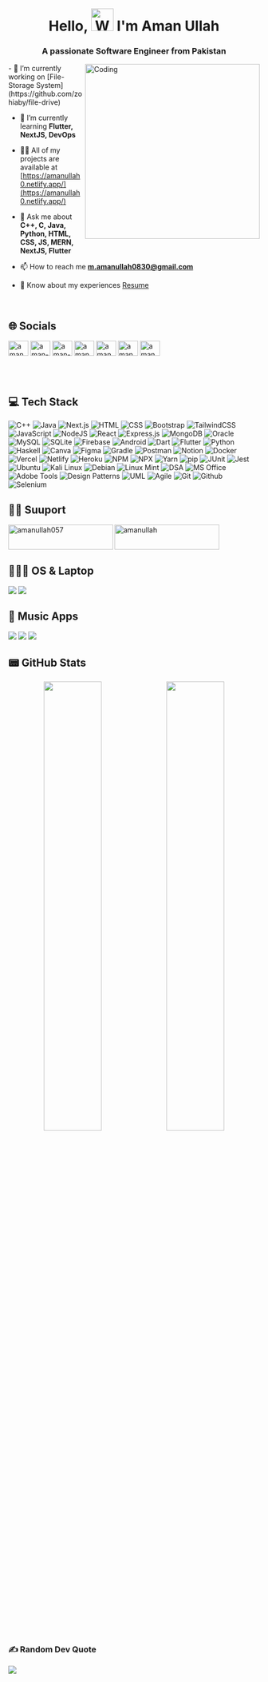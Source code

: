 <h1 align="center"> Hello, <img src="https://raw.githubusercontent.com/nixin72/nixin72/master/wave.gif" 
         alt="Waving hand animated gif"
         height="45"
         width="45" /> I'm Aman Ullah</h1>
<h3 align="center">A passionate Software Engineer from Pakistan</h3>

<img align="right" alt="Coding" width="350" src="https://www.chrisdermody.com/content/images/size/w1000/2017/12/loading-1.gif">
- 🔭 I’m currently working on [File-Storage System](https://github.com/zohiaby/file-drive)

- 🌱 I’m currently learning **Flutter, NextJS, DevOps**

- 👨‍💻 All of my projects are available at [https://amanullah0.netlify.app/](https://amanullah0.netlify.app/)

- 💬 Ask me about **C++, C, Java, Python, HTML, CSS, JS, MERN, NextJS, Flutter**

- 📫 How to reach me **m.amanullah0830@gmail.com**

- 📄 Know about my experiences [Resume](https://drive.google.com/file/d/1Cyj7zqIpITHhXKgjRcoSQOLcJjXzNn0U/view)
<br>

## 🌐 Socials
<p align="left">
<a href="https://twitter.com/amanullah0830" target="blank"><img align="center" src="https://raw.githubusercontent.com/rahuldkjain/github-profile-readme-generator/master/src/images/icons/Social/twitter.svg" alt="amanullah0830" height="30" width="40" /></a>
<a href="https://linkedin.com/in/aman-ullah" target="blank"><img align="center" src="https://raw.githubusercontent.com/rahuldkjain/github-profile-readme-generator/master/src/images/icons/Social/linked-in-alt.svg" alt="aman-ullah" height="30" width="40" /></a>
<a href="https://stackoverflow.com/users/aman-ullah" target="blank"><img align="center" src="https://raw.githubusercontent.com/rahuldkjain/github-profile-readme-generator/master/src/images/icons/Social/stack-overflow.svg" alt="aman-ullah" height="30" width="40" /></a>
<a href="https://kaggle.com/amanullah057" target="blank"><img align="center" src="https://raw.githubusercontent.com/rahuldkjain/github-profile-readme-generator/master/src/images/icons/Social/kaggle.svg" alt="amanullah057" height="30" width="40" /></a>
<a href="https://fb.com/amanullah" target="blank"><img align="center" src="https://raw.githubusercontent.com/rahuldkjain/github-profile-readme-generator/master/src/images/icons/Social/facebook.svg" alt="amanullah" height="30" width="40" /></a>
<a href="https://instagram.com/aman_ullah057" target="blank"><img align="center" src="https://raw.githubusercontent.com/rahuldkjain/github-profile-readme-generator/master/src/images/icons/Social/instagram.svg" alt="aman_ullah057" height="30" width="40" /></a>
<a href="https://www.youtube.com/c/aman057" target="blank"><img align="center" src="https://raw.githubusercontent.com/rahuldkjain/github-profile-readme-generator/master/src/images/icons/Social/youtube.svg" alt="aman057" height="30" width="40" /></a>
</p><br><br>


## 💻 Tech Stack

![C++](https://img.shields.io/badge/C++-%2300599C.svg?style=for-the-badge&logo=c%2B%2B&logoColor=white)
![Java](https://img.shields.io/badge/java-%23ED8B00.svg?style=for-the-badge&logo=java&logoColor=white)
![Next.js](https://img.shields.io/badge/next.js-%23000000.svg?style=for-the-badge&logo=next.js&logoColor=white)
![HTML](https://img.shields.io/badge/HTML-%23E34F26.svg?style=for-the-badge&logo=html5&logoColor=white)
![CSS](https://img.shields.io/badge/CSS-1572B6.svg?style=for-the-badge&logo=css3&logoColor=white)
![Bootstrap](https://img.shields.io/badge/Bootstrap-%2302569B.svg?style=for-the-badge&logo=Bootstrap&logoColor=white) 
![TailwindCSS](https://img.shields.io/badge/tailwindcss-%2338B2AC.svg?style=for-the-badge&logo=tailwind-css&logoColor=white)
![JavaScript](https://img.shields.io/badge/javascript-%23323330.svg?style=for-the-badge&logo=javascript&logoColor=%23F7DF1E)
![NodeJS](https://img.shields.io/badge/node.js-6DA55F?style=for-the-badge&logo=node.js&logoColor=white) 
![React](https://img.shields.io/badge/react-%2320232a.svg?style=for-the-badge&logo=react&logoColor=%2361DAFB) 
![Express.js](https://img.shields.io/badge/express.js-%23404d59.svg?style=for-the-badge&logo=express&logoColor=%2361DAFB) 
![MongoDB](https://img.shields.io/badge/MongoDB-%234ea94b.svg?style=for-the-badge&logo=mongodb&logoColor=white) 
![Oracle](https://img.shields.io/badge/Oracle-%23F80000.svg?style=for-the-badge&logo=oracle&logoColor=white)
![MySQL](https://img.shields.io/badge/mysql-%2300f.svg?style=for-the-badge&logo=mysql&logoColor=white) 
![SQLite](https://img.shields.io/badge/sqlite-%2307405e.svg?style=for-the-badge&logo=sqlite&logoColor=white)
![Firebase](https://img.shields.io/badge/firebase-%23039BE5.svg?style=for-the-badge&logo=firebase) 
![Android](https://img.shields.io/badge/android-%233DDC84.svg?style=for-the-badge&logo=android&logoColor=white)
![Dart](https://img.shields.io/badge/dart-%230175C2.svg?style=for-the-badge&logo=dart&logoColor=white)
![Flutter](https://img.shields.io/badge/Flutter-%2302569B.svg?style=for-the-badge&logo=Flutter&logoColor=white) 
![Python](https://img.shields.io/badge/python-3670A0?style=for-the-badge&logo=python&logoColor=ffdd54) 
![Haskell](https://img.shields.io/badge/Haskell-%235B50D0.svg?style=for-the-badge&logo=haskell&logoColor=white)
![Canva](https://img.shields.io/badge/Canva-%2300C4CC.svg?style=for-the-badge&logo=Canva&logoColor=white)
![Figma](https://img.shields.io/badge/figma-%23F24E1E.svg?style=for-the-badge&logo=figma&logoColor=white)
![Gradle](https://img.shields.io/badge/Gradle-02303A.svg?style=for-the-badge&logo=Gradle&logoColor=white)
![Postman](https://img.shields.io/badge/Postman-FF6C37?style=for-the-badge&logo=postman&logoColor=white) 
![Notion](https://img.shields.io/badge/Notion-%23000000.svg?style=for-the-badge&logo=notion&logoColor=white)
![Docker](https://img.shields.io/badge/docker-%230db7ed.svg?style=for-the-badge&logo=docker&logoColor=white)
![Vercel](https://img.shields.io/badge/vercel-%23000000.svg?style=for-the-badge&logo=vercel&logoColor=white) 
![Netlify](https://img.shields.io/badge/netlify-%23000000.svg?style=for-the-badge&logo=netlify&logoColor=#00C7B7) 
![Heroku](https://img.shields.io/badge/heroku-%23430098.svg?style=for-the-badge&logo=heroku&logoColor=white) 
![NPM](https://img.shields.io/badge/NPM-%23000000.svg?style=for-the-badge&logo=npm&logoColor=white) 
![NPX](https://img.shields.io/badge/npx-%238CC84B.svg?style=for-the-badge&logo=npm&logoColor=white)
![Yarn](https://img.shields.io/badge/Yarn-%232C8EBB.svg?style=for-the-badge&logo=yarn&logoColor=white)
![pip](https://img.shields.io/badge/pip-%23306998.svg?style=for-the-badge&logo=pypi&logoColor=white)
![JUnit](https://img.shields.io/badge/JUnit-%23F80000.svg?style=for-the-badge&logo=junit&logoColor=white)
![Jest](https://img.shields.io/badge/Jest-%23C21325.svg?style=for-the-badge&logo=jest&logoColor=white)
![Ubuntu](https://img.shields.io/badge/Ubuntu-%23E95420.svg?style=for-the-badge&logo=ubuntu&logoColor=white)
![Kali Linux](https://img.shields.io/badge/Kali%20Linux-%23557CFF.svg?style=for-the-badge&logo=kali-linux&logoColor=white)
![Debian](https://img.shields.io/badge/Debian-%23A80030.svg?style=for-the-badge&logo=debian&logoColor=white)
![Linux Mint](https://img.shields.io/badge/Linux%20Mint-%2387CF3E.svg?style=for-the-badge&logo=linuxmint&logoColor=white)
![DSA](https://img.shields.io/badge/DSA-%23007ACC.svg?style=for-the-badge&logo=algolia&logoColor=white)
![MS Office](https://img.shields.io/badge/MS%20Office-%23F25022.svg?style=for-the-badge&logo=microsoft-office&logoColor=white)
![Adobe Tools](https://img.shields.io/badge/Adobe-%23FF0000.svg?style=for-the-badge&logo=adobe&logoColor=white)
![Design Patterns](https://img.shields.io/badge/Design%20Patterns-%23000000.svg?style=for-the-badge&logo=design&logoColor=white)
![UML](https://img.shields.io/badge/UML-%23FF69B4.svg?style=for-the-badge&logo=uml&logoColor=white)
![Agile](https://img.shields.io/badge/Agile-%23FFCC00.svg?style=for-the-badge&logo=agile&logoColor=white)
![Git](https://img.shields.io/badge/Git-%23F1502F.svg?style=for-the-badge&logo=git&logoColor=white)
![Github](https://img.shields.io/badge/Github-%23000000.svg?style=for-the-badge&logo=github&logoColor=white)
![Selenium](https://img.shields.io/badge/Selenium-%2300A3E0.svg?style=for-the-badge&logo=selenium&logoColor=white)




## 💁‍♂️ Suuport
<p><a href="https://www.buymeacoffee.com/amanullah057"> <img align="left" src="https://cdn.buymeacoffee.com/buttons/v2/default-yellow.png" height="50" width="210" alt="amanullah057" /></a><a href="https://ko-fi.com/amanullah"> <img align="left" src="https://cdn.ko-fi.com/cdn/kofi3.png?v=3" height="50" width="210" alt="amanullah" /></a></p><br><br><br>


## 👨🏻‍💻 OS & Laptop
<img src="https://img.shields.io/badge/Windows_11-0078D4?style=for-the-badge&logo=window&logoColor=white"/> <img src="https://img.shields.io/badge/HP_ZBook_15_G6-0096D6?style=for-the-badge&logo=hp&logoColor=white"/> <br>


## 🎵 Music Apps
<img src="https://img.shields.io/badge/apple%20music-F34E68?style=for-the-badge&logo=apple%20music&logoColor=white"/> <img src="https://img.shields.io/badge/Spotify-1ED760?&style=for-the-badge&logo=spotify&logoColor=white"/> <img src="https://img.shields.io/badge/YouTube_Music-FF0000?style=for-the-badge&logo=youtube-music&logoColor=white"/>
<br>

## 📟 GitHub Stats
<p align="center">
	<img width="48%" src="https://github-readme-stats.vercel.app/api?username=aman3899&show_icons=true&theme=vue" />
	<img width="48%" src="https://github-readme-streak-stats.herokuapp.com/?user=aman3899&theme=vue" />
</p>
<br>


### ✍️ Random Dev Quote
![](https://quotes-github-readme.vercel.app/api?type=horizontal&theme=vue)
<div align="center">
</div>
